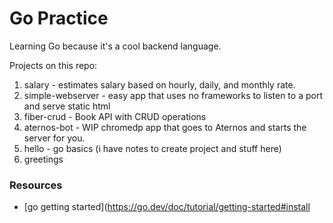 # Go Practice

Learning Go because it's a cool backend language.

Projects on this repo:

1. salary - estimates salary based on hourly, daily, and monthly rate.
2. simple-webserver - easy app that uses no frameworks to listen to a port and serve static html
3. fiber-crud - Book API with CRUD operations
4. aternos-bot - WIP chromedp app that goes to Aternos and starts the server for you.
5. hello - go basics (i have notes to create project and stuff here)
6. greetings

### Resources

- [go getting started](https://go.dev/doc/tutorial/getting-started#install
